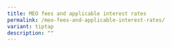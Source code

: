 ```yaml
---
title: MEO fees and applicable interest rates
permalink: /meo-fees-and-applicable-interest-rates/
variant: tiptap
description: ""
---
```

